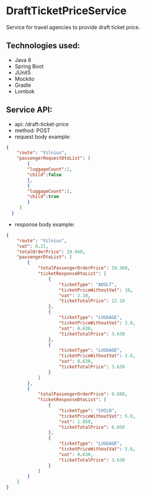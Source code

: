 # DraftTicketPriceService

Service for travel agencies to provide draft ticket price.

## Technologies used:
- Java 8
- Spring Boot
- JUnit5
- Mockito
- Gradle
- Lombok

## Service API:
- api: /draft-ticket-price
- method: POST
- request body example:
```json
{
    "route": "Vilnius",
    "passengerRequestDtoList": [
        {
        "luggageCount":2,
        "child":false
        },
        {
        "luggageCount":1,
        "child":true
        }
     ]
  }
```
- response body example:
```json
{
    "route": "Vilnius",
    "vat": 0.21,
    "totalOrderPrice": 29.040,
    "passengerDtoList": [
        {
            "totalPassengerOrderPrice": 19.360,
            "ticketResponseDtoList": [
                {
                    "ticketType": "ADULT",
                    "ticketPriceWithoutVat": 10,
                    "vat": 2.10,
                    "ticketTotalPrice": 12.10
                },
                {
                    "ticketType": "LUGGAGE",
                    "ticketPriceWithoutVat": 3.0,
                    "vat": 0.630,
                    "ticketTotalPrice": 3.630
                },
                {
                    "ticketType": "LUGGAGE",
                    "ticketPriceWithoutVat": 3.0,
                    "vat": 0.630,
                    "ticketTotalPrice": 3.630
                }
            ]
        },
        {
            "totalPassengerOrderPrice": 9.680,
            "ticketResponseDtoList": [
                {
                    "ticketType": "CHILD",
                    "ticketPriceWithoutVat": 5.0,
                    "vat": 1.050,
                    "ticketTotalPrice": 6.050
                },
                {
                    "ticketType": "LUGGAGE",
                    "ticketPriceWithoutVat": 3.0,
                    "vat": 0.630,
                    "ticketTotalPrice": 3.630
                }
            ]
        }
    ]
}
```
